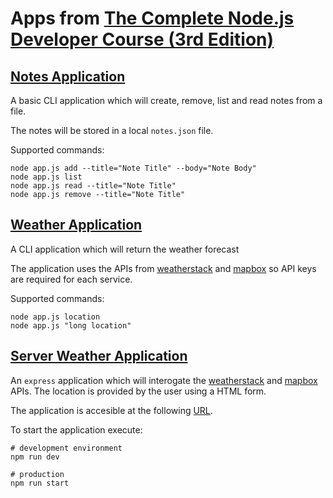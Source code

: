 # Apps from [The Complete Node.js Developer Course (3rd Edition)](https://www.udemy.com/course/the-complete-nodejs-developer-course-2/)

## [Notes Application](./0_notes)

A basic CLI application which will create, remove, list and read notes from a file.

The notes will be stored in a local `notes.json` file.

Supported commands:

```shell
node app.js add --title="Note Title" --body="Note Body"
node app.js list
node app.js read --title="Note Title"
node app.js remove --title="Note Title"
```

## [Weather Application](./1_weather)

A CLI application which will return the weather forecast

The application uses the APIs from [weatherstack](weatherstack.com) and [mapbox](mapbox.com) so API keys are required for each service.

Supported commands:

```shell
node app.js location
node app.js "long location"
```

## [Server Weather Application](./2_webserver_weather)

An `express` application which will interogate the [weatherstack](weatherstack.com) and [mapbox](mapbox.com) APIs. The location is provided by the user using a HTML form.

The application is accesible at the following [URL](localhost:3000).

To start the application execute:

```shell
# development environment
npm run dev

# production
npm run start
```
